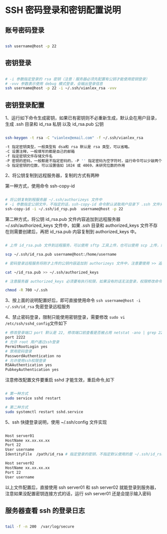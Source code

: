 # SSH 密码登录和密钥配置说明


## 账号密码登录

```bash

ssh username@host -p 22

```

## 密钥登录

```bash

# -i 参数指定登录的 rsa 密钥（注意：服务器必须先配置有公钥才能使用密钥登录）
# -vvv 参数表示使用 debug 模式登录，会输出登录信息
ssh username@host -p 22 -i ~/.ssh/vianlex_rsa -vvv

```

## 密钥登录配置

1、运行如下命令生成密钥，如果已有密钥则不必重新生成，默认会在用户目录，生成 .ssh 目录和 id_rsa 私钥 以及 id_rsa.pub 公钥

```bash

ssh-keygen -t rsa -C "vianlex@email.com" -f ~/.ssh/vianlex_rsa

-t 指定密钥类型，一般类型有 dsa和 rsa 默认是 rsa 类型，可以省略。
-C 设置注释，一般填写的都是自己的邮箱
-f 指定密钥文件存储文件名
-P 密钥的密码，一般都是不指定密码的，-P '' 指定密码为空字符时，运行命令可以少敲两个回车 
-b 指定密钥的位数，可以设置值如 1024 或 4069，未研究位数的作用

```

2、将公钥复制到远程服务器，复制的方式有两种

第一种方式，使用命令 ssh-copy-id

```bash

# 将公钥复制到程服务器 ~/.ssh/authorizeys 文件中
# -i 参数指定公钥文件，不指定的话，ssh-copy-id 命令默认读取用户目录下 .ssh 文件夹中的 id_rsp.pub 文件
ssh-copy-id -i ~/.ssh/id_rsp.pub  username@host -p 22

```

第二种方式，将公钥 id_rsa.pub 文件内容追加到远程服务器 ~/.ssh/authorized_keys 文件中，如果 .ssh 目录和 authorized_keys 文件不存在则需要创建后，再把 id_rsa.pub 内容复制到 authorized_keys 中。 

```bash

# 上传 id_rsa.pub 文件到远程服务，可以使用 sftp 工具上传，也可以使用 scp 上传，或者其他方式上传，例子使用 scp 命令上传

scp ~/.ssh/id_rsa.pub username@host:/home/username   

# 密码登录远程服务将刚才上传的公钥内容追加到 authorizeys 文件中，注意要使用 >> 追加，使用 > 会覆盖 authorized_keys 文件中的其他公钥

cat ~/id_rsa.pub >> ~/.ssh/authorized_keys

# 注意服务器 authorized_keys 必须要有执行权限，如果没有的话无法登录，权限修改命令如下

chmod -R 700 ~/.ssh

```

3、按上面的说明配置好后，即可直接使用命令 ` ssh username@host -i ~/.ssh/id_rsa ` 免密登录远程服务

4、禁止密码登录，限制只能使用密钥登录，需要修改 ` sudo vi /etc/ssh/sshd_config `文件如下

```bash
# 修改登录端口 port 默认是 22, 修改端口前查看是否被占用 netstat -ano | grep 2222
port 2222
# 允许 root 用户通过ssh登录
PermitRootLogin yes
# 禁用密码登录
PasswordAuthentication no
# 允许使用ssh权限登录
RSAAuthentication yes
PubkeyAuthentication yes

```

注意修改配置文件要重启 sshd 才能生效，重启命令,如下

```bash

# 第一种方式
sudo service sshd restart

# 第二种方式
sudo systemctl restart sshd.service

```

5、ssh 快捷登录说明，使用 ~/.ssh/config 文件实现

```bash

Host server01
HostName xx.xx.xx.xx
Port 22
User username
IdentityFile  /path/id_rsa # 指定登录的密钥，不指定默认使用的是 ~/.ssh/id_rsa 注意 ~ 符号表示的用户目录

Host server02
HostName xx.xx.xx.xx
Port 22
User username

```

以上文件配置后，直接使用 ssh server01 和 ssh server02 就能登录到服务器，注意如果没配置密钥连接方式的话，运行 ssh server01 还是会提示输入密码

## 服务器查看 ssh 的登录日志

```bash

tail -f -n 200  /var/log/secure

```



